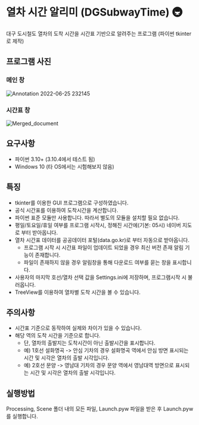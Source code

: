 # 열차 시간 알리미 (DGSubwayTime) 🚇 
대구 도시철도 열차의 도착 시간을 시간표 기반으로 알려주는 프로그램 (파이썬 tkinter로 제작)

## 프로그램 사진

### 메인 창

![Annotation 2022-06-25 232145](https://user-images.githubusercontent.com/60684821/175766086-9dcb9db4-e59b-4d53-a55b-6ccb3a4719c1.png)


### 시간표 창

![Merged_document](https://user-images.githubusercontent.com/60684821/176182021-124e5d6d-51e5-4fe7-99a4-c978110a1f99.png)


## 요구사항
* 파이썬 3.10+ (3.10.4에서 테스트 됨)
* Windows 10 (타 OS에서는 시험해보지 않음)

## 특징
* tkinter를 이용한 GUI 프로그램으로 구성하였습니다.
* 공식 시간표를 이용하여 도착시간을 계산합니다.
* 파이썬 표준 모듈만 사용합니다. 따라서 별도의 모듈을 설치할 필요 없습니다.
* 평일/토요일/휴일 여부를 프로그램 시작시, 정해진 시간에(기본: 05시) 네이버 지도로 부터 받아옵니다.
* 열차 시간표 데이터를 공공데이터 포털(data.go.kr)로 부터 자동으로 받아옵니다.
  * 프로그램 시작 시 시간표 파일이 업데이트 되었을 경우 최신 버전 존재 알림 기능이 존재합니다.
  * 파일이 존재하지 않을 경우 알림창을 통해 다운로드 여부를 묻는 창을 표시합니다.
* 사용자의 마지막 호선/열차 선택 값을 Settings.ini에 저장하며, 프로그램시작 시 불러옵니다.
* TreeView를 이용하여 열차별 도착 시간을 볼 수 있습니다.

## 주의사항
* 시간표 기준으로 동작하여 실제와 차이가 있을 수 있습니다.
* 해당 역의 도착 시간을 기준으로 합니다.
  * 단, 열차의 출발지는 도착시간이 아닌 출발시간을 표시합니다.
  * 예) 1호선 설화명곡 -> 안심 기차의 경우 설화명곡 역에서 안심 방면 표시되는 시간 및 시각은 열차의 출발 시각입니다.
  * 예) 2호선 문양 -> 영남대 기차의 경우 문양 역에서 영남대역 방면으로 표시되는 시간 및 시각은 열차의 출발 시각입니다.

## 실행방법
Processing, Scene 폴더 내의 모든 파일, Launch.pyw 파일을 받은 후 Launch.pyw를 실행합니다.
